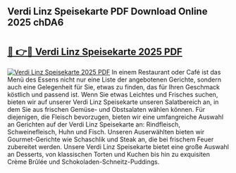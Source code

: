 ## Verdi Linz Speisekarte PDF Download Online 2025 chDA6

# <h2><a href="http://gc7i7m.nevu.top/?p=Verdi+Linz+Speisekarte">🔗 👉🔴 Verdi Linz Speisekarte 2025 PDF</a></h2>

[![Verdi Linz Speisekarte 2025 PDF](https://i.imgur.com/dBaPXMq.png)](http://gc7i7m.nevu.top/?p=Verdi+Linz+Speisekarte)
In einem Restaurant oder Café ist das Menü des Essens nicht nur eine Liste der angebotenen Gerichte, sondern auch eine Gelegenheit für Sie, etwas zu finden, das für Ihren Geschmack köstlich und passend ist. Wenn Sie etwas Leichtes und Frisches suchen, bieten wir auf unserer Verdi Linz Speisekarte unseren Salatbereich an, in dem Sie aus frischen Gemüse- und Obstsalaten wählen können. Für diejenigen, die Fleisch bevorzugen, bieten wir eine umfangreiche Auswahl an Gerichten auf der Verdi Linz Speisekarte an: Rindfleisch, Schweinefleisch, Huhn und Fisch. Unseren Auserwählten bieten wir Gourmet-Gerichte wie Schaschlik und Steak an, die bei frischem Feuer zubereitet werden. Unsere Verdi Linz Speisekarte bietet eine große Auswahl an Desserts, von klassischen Torten und Kuchen bis hin zu exquisiten Crème Brûlée und Schokoladen-Schneitz-Puddings.
